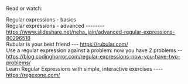 Read or watch:  

Regular expressions - basics    
Regular expressions - advanced   -------- https://www.slideshare.net/neha_jain/advanced-regular-expressions-80296518  
Rubular is your best friend  --- https://rubular.com/  
Use a regular expression against a problem: now you have 2 problems  -- https://blog.codinghorror.com/regular-expressions-now-you-have-two-problems/  
Learn Regular Expressions with simple, interactive exercises  ---- https://regexone.com/  
